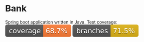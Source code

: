 # Bank
Spring boot application written in Java.
Test coverage:
![Coverage](.github/badges/jacoco.svg)
![Branches](.github/badges/branches.svg)
